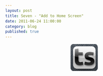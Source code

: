 ```yaml
---
layout: post
title: Seven - "Add to Home Screen"
date: 2011-06-24 11:00:00
category: blog
published: true
---
```

<div align="center"><img src="/images/apple-touch-icon.png" align="middle" alt="Apple Touch Icon"></div>
